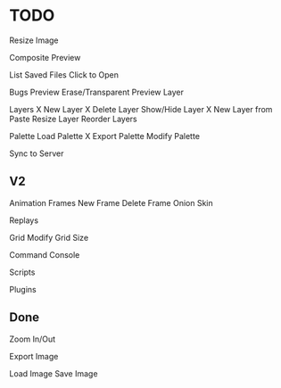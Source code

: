 TODO
====
Resize Image

Composite Preview

List Saved Files
  Click to Open

Bugs
  Preview Erase/Transparent
  Preview Layer

Layers
  X New Layer
  X Delete Layer
  Show/Hide Layer
  X New Layer from Paste
  Resize Layer
  Reorder Layers

Palette
  Load Palette
  X Export Palette
  Modify Palette

Sync to Server

V2
----

Animation Frames
  New Frame
  Delete Frame
  Onion Skin

Replays

Grid
  Modify Grid Size

Command Console

Scripts

Plugins

Done
----
Zoom In/Out

Export Image

Load Image
Save Image
